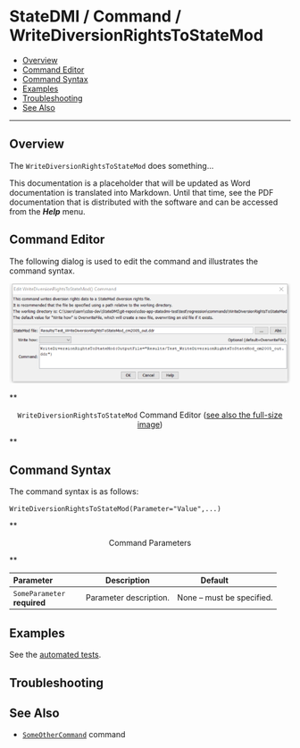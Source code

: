 # StateDMI / Command / WriteDiversionRightsToStateMod #

* [Overview](#overview)
* [Command Editor](#command-editor)
* [Command Syntax](#command-syntax)
* [Examples](#examples)
* [Troubleshooting](#troubleshooting)
* [See Also](#see-also)

-------------------------

## Overview ##

The `WriteDiversionRightsToStateMod` does something...

This documentation is a placeholder that will be updated as Word documentation is translated into Markdown.
Until that time, see the PDF documentation that is distributed with the software and can be accessed
from the ***Help*** menu.

## Command Editor ##

The following dialog is used to edit the command and illustrates the command syntax.

![WriteDiversionRightsToStateMod](WriteDiversionRightsToStateMod.png)

**<p style="text-align: center;">
`WriteDiversionRightsToStateMod` Command Editor (<a href="../WriteDiversionRightsToStateMod.png">see also the full-size image</a>)
</p>**

## Command Syntax ##

The command syntax is as follows:

```text
WriteDiversionRightsToStateMod(Parameter="Value",...)
```
**<p style="text-align: center;">
Command Parameters
</p>**

| **Parameter**&nbsp;&nbsp;&nbsp;&nbsp;&nbsp;&nbsp;&nbsp;&nbsp;&nbsp;&nbsp;&nbsp;&nbsp; | **Description** | **Default**&nbsp;&nbsp;&nbsp;&nbsp;&nbsp;&nbsp;&nbsp;&nbsp;&nbsp;&nbsp; |
| --------------|-----------------|----------------- |
|`SomeParameter`<br>**required**|Parameter description.|None – must be specified.|

## Examples ##

See the [automated tests](https://github.com/OpenWaterFoundation/cdss-app-statedmi-main/tree/master/test/regression/commands/WriteDiversionRightsToStateMod).

## Troubleshooting ##

## See Also ##

* [`SomeOtherCommand`](../SomeOtherCommand/SomeOtherCommand) command
